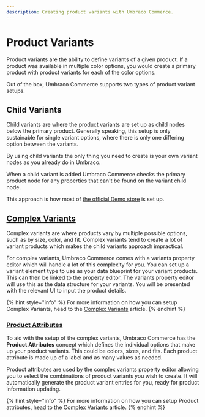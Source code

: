 ```yaml
---
description: Creating product variants with Umbraco Commerce.
---
```


# Product Variants

Product variants are the ability to define variants of a given product. If a product was available in multiple color options, you would create a primary product with product variants for each of the color options.

Out of the box, Umbraco Commerce supports two types of product variant setups.

## Child Variants

Child variants are where the product variants are set up as child nodes below the primary product. Generally speaking, this setup is only sustainable for single variant options, where there is only one differing option between the variants.

By using child variants the only thing you need to create is your own variant nodes as you already do in Umbraco.

When a child variant is added Umbraco Commerce checks the primary product node for any properties that can't be found on the variant child node.

This approach is how most of [the official Demo store](https://github.com/umbraco/Umbraco.Commerce.DemoStore) is set up.

## [Complex Variants](complex-variants.md)

Complex variants are where products vary by multiple possible options, such as by size, color, and fit. Complex variants tend to create a lot of variant products which makes the child variants approach impractical.

For complex variants, Umbraco Commerce comes with a variants property editor which will handle a lot of this complexity for you. You can set up a variant element type to use as your data blueprint for your variant products. This can then be linked to the property editor. The variants property editor will use this as the data structure for your variants. You will be presented with the relevant UI to input the product details.

{% hint style="info" %}
For more information on how you can setup Complex Variants, head to the [Complex Variants](complex-variants.md) article.
{% endhint %}

### [Product Attributes](complex-variants.md#product-attributes)

To aid with the setup of the complex variants, Umbraco Commerce has the **Product Attributes** concept which defines the individual options that make up your product variants. This could be colors, sizes, and fits. Each product attribute is made up of a label and as many values as needed.

Product attributes are used by the complex variants property editor allowing you to select the combinations of product variants you wish to create. It will automatically generate the product variant entries for you, ready for product information updating.

{% hint style="info" %}
For more information on how you can setup Product attributes, head to the [Complex Variants](complex-variants.md#product-attributes) article.
{% endhint %}
